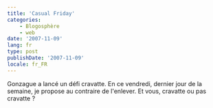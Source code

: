 ```yaml
---
title: 'Casual Friday'
categories:
    - Blogosphère
    - web
date: '2007-11-09'
lang: fr
type: post
publishDate: '2007-11-09'
locale: fr_FR
---
```


Gonzague a lancé un défi cravatte. En ce vendredi, dernier jour de la semaine, je propose au contraire de l'enlever. Et vous, cravatte ou pas cravatte&nbsp;?